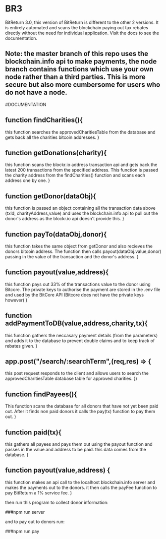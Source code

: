 # BR3
BitReturn 3.0, this version of BitReturn is different to the other 2 versions. It is entirely automated and scans the blockchain paying out tax rebates directly without the need for individual application. Visit the docs to see the documentation.

## Note: the master branch of this repo uses the blockchain.info api to make payments, the node branch contains functions which use your own node rather than a third parties. This is more secure but also more cumbersome for users who do not have a node. 

#DOCUMENTATION

## function findCharities(){
  this function searches the approvedCharitiesTable from the database and gets back all the charities bitcoin addresses.
}

## function getDonations(charity){
  this function scans the blockr.io address transaction api and gets back the latest 200 transactions from the specified address. This function is passed the charity address from the findCharities() function and scans each address one by one.
}

## function getDonor(dataObj){
  this function is passed an object containing all the transaction data above (txId, charityAddress,value) and uses the blockchain.info api to pull out the donor's address as the blockr.io api doesn't provide this.
}

## function payTo(dataObj,donor){
  this function takes the same object from getDonor and also recieves the donors bitcoin address. The function then calls payout(dataObj.value,donor) passing in the value of the transaction and the donor's address.
}

## function payout(value,address){
  this function pays out 33% of the transactions value to the donor using Bitcore. The private keys to authorise the payment are stored in the .env file and used by the BitCore API (Bitcore does not have the private keys however)
}

## function addPaymentToDB(value,address,charity,tx){
  this function gathers the neccasary payment details (from the parameters) and adds it to the database to prevent double claims and to keep track of rebates given.
}

## app.post("/search/:searchTerm",(req,res) => {
  this post request responds to the client and allows users to search the approvedCharitiesTable database table for approved charities.
})

## function findPayees(){
  This function scans the database for all donors that have not yet been paid out. After it finds non paid donors
  it calls the pay(tx) function to pay them out.
}

## function paid(tx){
  this gathers all payees and pays them out using the payout function and passes in the value and address to be paid. this data comes from the database.
}

## function payout(value,address) {
  this function makes an api call to the localhost blockchain.info server and makes the payments out to the donors. it then calls the payFee function to pay BitReturn a 1% service fee.
}

then run this program to collect donor information:

###npm run server

and to pay out to donors run:

###npm run pay

